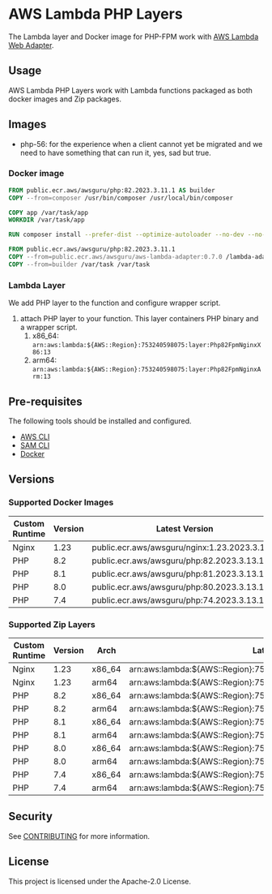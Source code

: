 # AWS Lambda PHP Layers

The Lambda layer and Docker image for PHP-FPM work with [AWS Lambda Web Adapter](https://github.com/awslabs/aws-lambda-web-adapter).

## Usage

AWS Lambda PHP Layers work with Lambda functions packaged as both docker images and Zip packages.

## Images

* php-56: for the experience when a client cannot yet be migrated and we need to
  have something that can run it, yes, sad but true.

### Docker image

```dockerfile
FROM public.ecr.aws/awsguru/php:82.2023.3.11.1 AS builder
COPY --from=composer /usr/bin/composer /usr/local/bin/composer

COPY app /var/task/app
WORKDIR /var/task/app

RUN composer install --prefer-dist --optimize-autoloader --no-dev --no-interaction

FROM public.ecr.aws/awsguru/php:82.2023.3.11.1
COPY --from=public.ecr.aws/awsguru/aws-lambda-adapter:0.7.0 /lambda-adapter /opt/extensions/lambda-adapter
COPY --from=builder /var/task /var/task

```

### Lambda Layer

We add PHP layer to the function and configure wrapper script.

1. attach PHP layer to your function. This layer containers PHP binary and a wrapper script.
    1. x86_64: `arn:aws:lambda:${AWS::Region}:753240598075:layer:Php82FpmNginxX86:13`
    2. arm64: `arn:aws:lambda:${AWS::Region}:753240598075:layer:Php82FpmNginxArm:13`

## Pre-requisites

The following tools should be installed and configured.

* [AWS CLI](https://aws.amazon.com/cli/)
* [SAM CLI](https://github.com/awslabs/aws-sam-cli)
* [Docker](https://www.docker.com/products/docker-desktop)

## Versions

### Supported Docker Images

| Custom Runtime | Version | Latest Version                         |
|----------------|---------|-----------------------------------------------|
| Nginx          | 1.23    | public.ecr.aws/awsguru/nginx:1.23.2023.3.13.1 |
| PHP            | 8.2     | public.ecr.aws/awsguru/php:82.2023.3.13.1     |
| PHP            | 8.1     | public.ecr.aws/awsguru/php:81.2023.3.13.1     |
| PHP            | 8.0     | public.ecr.aws/awsguru/php:80.2023.3.13.1     |
| PHP            | 7.4     | public.ecr.aws/awsguru/php:74.2023.3.13.1     |

### Supported Zip Layers

| Custom Runtime | Version | Arch   | Latest Version                                                 |
|----------------|---------|--------|----------------------------------------------------------------------|
| Nginx          | 1.23    | x86_64 | arn:aws:lambda:${AWS::Region}:753240598075:layer:Nginx123X86:13      |
| Nginx          | 1.23    | arm64  | arn:aws:lambda:${AWS::Region}:753240598075:layer:Nginx123Arm:13      |
| PHP            | 8.2     | x86_64 | arn:aws:lambda:${AWS::Region}:753240598075:layer:Php82FpmNginxX86:13 |
| PHP            | 8.2     | arm64  | arn:aws:lambda:${AWS::Region}:753240598075:layer:Php82FpmNginxArm:13 |
| PHP            | 8.1     | x86_64 | arn:aws:lambda:${AWS::Region}:753240598075:layer:Php81FpmNginxX86:13 |
| PHP            | 8.1     | arm64  | arn:aws:lambda:${AWS::Region}:753240598075:layer:Php81FpmNginxArm:13 |
| PHP            | 8.0     | x86_64 | arn:aws:lambda:${AWS::Region}:753240598075:layer:Php80FpmNginxX86:13 |
| PHP            | 8.0     | arm64  | arn:aws:lambda:${AWS::Region}:753240598075:layer:Php80FpmNginxArm:13 |
| PHP            | 7.4     | x86_64 | arn:aws:lambda:${AWS::Region}:753240598075:layer:Php74FpmNginxX86:13 |
| PHP            | 7.4     | arm64  | arn:aws:lambda:${AWS::Region}:753240598075:layer:Php74FpmNginxArm:13 |

## Security

See [CONTRIBUTING](CONTRIBUTING.md#security-issue-notifications) for more information.

## License

This project is licensed under the Apache-2.0 License.
